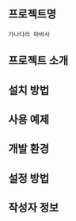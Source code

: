 프로젝트명
---------
    가나다라 마바사 

프로젝트 소개
------------

설치 방법
--------

사용 예제
--------

개발 환경
--------

설정 방법
--------

작성자 정보
----------
